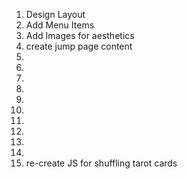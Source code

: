 1. Design Layout
2. Add Menu Items
3. Add Images for aesthetics
4. create jump page content
5. 
6.
7.
8.
9.
10.
11.
12.
13.
14.
15. re-create JS for shuffling tarot cards